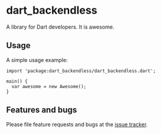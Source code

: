 # dart_backendless

A library for Dart developers. It is awesome.

## Usage

A simple usage example:

    import 'package:dart_backendless/dart_backendless.dart';

    main() {
      var awesome = new Awesome();
    }

## Features and bugs

Please file feature requests and bugs at the [issue tracker][tracker].

[tracker]: http://example.com/issues/replaceme
